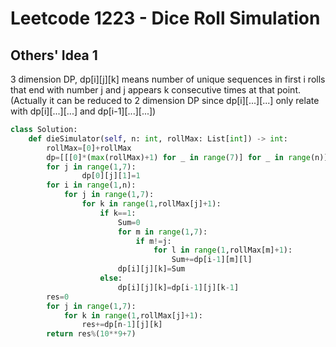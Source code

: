 # Leetcode 1223 - Dice Roll Simulation

## Others' Idea 1
3 dimension DP, dp[i][j][k] means number of unique sequences in first i rolls that end with number j and j appears k consecutive times at that point. (Actually it can be reduced to 2 dimension DP since dp[i][...][...] only relate with dp[i][...][...] and dp[i-1][...][...])

```python
class Solution:
    def dieSimulator(self, n: int, rollMax: List[int]) -> int:
        rollMax=[0]+rollMax
        dp=[[[0]*(max(rollMax)+1) for _ in range(7)] for _ in range(n)]
        for j in range(1,7):
                dp[0][j][1]=1
        for i in range(1,n):
            for j in range(1,7):
                for k in range(1,rollMax[j]+1):
                    if k==1:
                        Sum=0
                        for m in range(1,7):
                            if m!=j:
                                for l in range(1,rollMax[m]+1):
                                    Sum+=dp[i-1][m][l]
                        dp[i][j][k]=Sum
                    else:
                        dp[i][j][k]=dp[i-1][j][k-1]
        res=0
        for j in range(1,7):
            for k in range(1,rollMax[j]+1):
                res+=dp[n-1][j][k]
        return res%(10**9+7)
```